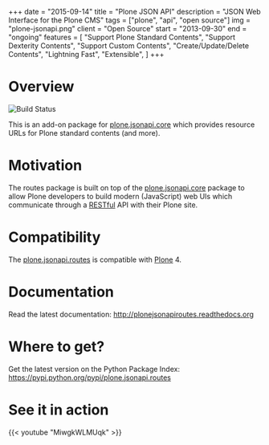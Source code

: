 +++
date = "2015-09-14"
title = "Plone JSON API"
description = "JSON Web Interface for the Plone CMS"
tags = ["plone", "api", "open source"]
img = "plone-jsonapi.png"
client = "Open Source"
start = "2013-09-30"
end = "ongoing"
features = [
  "Support Plone Standard Contents",
  "Support Dexterity Contents",
  "Support Custom Contents",
  "Create/Update/Delete Contents",
  "Lightning Fast",
  "Extensible",
]
+++


# Overview

![Build Status](https://api.travis-ci.org/collective/plone.jsonapi.routes.png?branch=master)

This is an add-on package for [plone.jsonapi.core] which provides resource URLs
for Plone standard contents (and more).


# Motivation

The routes package is built on top of the [plone.jsonapi.core] package to allow
Plone developers to build modern (JavaScript) web UIs which communicate through
a [RESTful] API with their Plone site.


# Compatibility

The [plone.jsonapi.routes] is compatible with [Plone] 4.


# Documentation

Read the latest documentation: <http://plonejsonapiroutes.readthedocs.org>


# Where to get?

Get the latest version on the Python Package Index: <https://pypi.python.org/pypi/plone.jsonapi.routes>


# See it in action

{{< youtube "MiwgkWLMUqk" >}}


[plone.jsonapi.core]: https://github.com/collective/plone.jsonapi.core
[RESTful]: http://en.wikipedia.org/wiki/Representational_state_transfer
[plone.jsonapi.routes]: https://github.com/collective/plone.jsonapi.routes
[Plone]: http://plone.org
